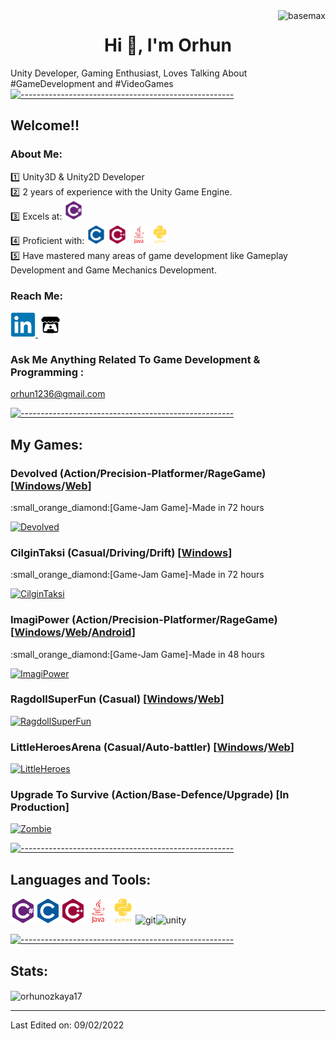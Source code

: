 <img align ="right" src="https://komarev.com/ghpvc/?username=orhunozkaya17&label=Profile%20views&color=0e75b6&style=flat" alt="basemax">
<h1 align="center">Hi 👋, I'm Orhun</h1>

Unity Developer, Gaming Enthusiast, Loves Talking About #GameDevelopment and #VideoGames
[![-----------------------------------------------------](
https://raw.githubusercontent.com/andreasbm/readme/master/assets/lines/aqua.png)](https://github.com/BaseMax?tab=repositories)
<h2>Welcome!!</h2>

<h3>About Me:</h3>

:one: Unity3D & Unity2D Developer<br/>
:two: 2 years of experience with the Unity Game Engine.<br/>
:three: Excels at: 
<img src="https://github.com/devicons/devicon/blob/master/icons/csharp/csharp-plain.svg" alt="c#" width="30" height="30"/> <br/>
:four: Proficient with: 
<img src="https://github.com/devicons/devicon/blob/master/icons/c/c-plain.svg" alt="c" width="30" height="30"/> 
<img src="https://github.com/devicons/devicon/blob/master/icons/cplusplus/cplusplus-plain.svg" alt="c++" width="30" height="30"/>
<img src="https://github.com/devicons/devicon/blob/master/icons/java/java-plain-wordmark.svg" alt="java" width="30" height="30"/> 
<img src="https://github.com/devicons/devicon/blob/master/icons/python/python-plain-wordmark.svg" alt="python" width="30" height="30"/><br/>
:five: Have mastered many areas of game development like Gameplay Development and Game Mechanics Development.<br/>

<h3>Reach Me:</h3>
<a href="https://www.linkedin.com/in/orhun-özkaya-a2b61918a/" target="_top"> <img src="https://raw.githubusercontent.com/devicons/devicon/master/icons/linkedin/linkedin-original.svg" alt="linkedIn" width="40" height="40"/> </a>
<a href="https://vitaminsizdev.itch.io/" target="_blank"> <img src="https://github.com/edent/SuperTinyIcons/blob/master/images/svg/itch_io.svg" alt="linkedIn" width="40" height="40"/> </a><br/> 

<h3>Ask Me Anything Related To Game Development & Programming :</h3>

orhun1236@gmail.com

[![-----------------------------------------------------](
https://raw.githubusercontent.com/andreasbm/readme/master/assets/lines/aqua.png)](https://github.com/BaseMax?tab=repositories)
<h2 align="left">My Games:</h2>

<h3 align="left">Devolved (Action/Precision-Platformer/RageGame) [<a href="https://vitaminsizdev.itch.io/devolved">Windows</a>/<a href="https://vitaminsizdev.itch.io/devolved">Web</a>]</h3>
<p>:small_orange_diamond:[Game-Jam Game]-Made in 72 hours</p>
<a href="https://vitaminsizdev.itch.io/devolved" target="_blank"> <img src="https://github.com/SoykanKAMAL/SoykanKAMAL/blob/main/Src/GameWidgets/png/Devolved/DevolvedWidget.PNG" alt="Devolved" width="900" height="300"/></a>

<h3 align="left">CilginTaksi (Casual/Driving/Drift) [<a href="https://vitaminsizdev.itch.io/cilgintaksi">Windows</a>]</h3>
<p>:small_orange_diamond:[Game-Jam Game]-Made in 72 hours</p>
<a href="https://vitaminsizdev.itch.io/cilgintaksi" target="_blank"> <img src="https://github.com/SoykanKAMAL/SoykanKAMAL/blob/main/Src/GameWidgets/png/CilginTaksi/CilginTaksiWidget.PNG" alt="CilginTaksi" width="900" height="300"/></a>

<h3 align="left">ImagiPower (Action/Precision-Platformer/RageGame) [<a href="https://vitaminsizdev.itch.io/imagipower">Windows</a>/<a href="https://vitaminsizdev.itch.io/imagipower">Web</a>/<a href="https://play.google.com/store/apps/details?id=com.VitaminsizDev.ImagiPower">Android</a>]</h3>
<p>:small_orange_diamond:[Game-Jam Game]-Made in 48 hours</p>
<a href="https://vitaminsizdev.itch.io/imagipower" target="_blank"> <img src="https://github.com/SoykanKAMAL/SoykanKAMAL/blob/main/Src/GameWidgets/png/ImagiPower/ImagiPowerWidget.PNG" alt="ImagiPower" width="900" height="300"/></a>

<h3 align="left">RagdollSuperFun (Casual) [<a href="https://vitaminsizdev.itch.io/ragdollsuperfunbanana">Windows</a>/<a href="https://vitaminsizdev.itch.io/ragdollsuperfunbanana">Web</a>]</h3>
<a href="https://vitaminsizdev.itch.io/ragdollsuperfunbanana" target="_blank"> <img src="https://github.com/SoykanKAMAL/SoykanKAMAL/blob/main/Src/GameWidgets/png/RagdollSuperFun/RagdollWidget.PNG" alt="RagdollSuperFun" width="900" height="300"/> </a>

<h3 align="left">LittleHeroesArena (Casual/Auto-battler) [<a href="https://vitaminsizdev.itch.io/littleheroesarena">Windows</a>/<a href="https://vitaminsizdev.itch.io/littleheroesarena">Web</a>]</h3>
<a href="https://vitaminsizdev.itch.io/littleheroesarena" target="_blank"> <img src="https://github.com/SoykanKAMAL/SoykanKAMAL/blob/main/Src/GameWidgets/png/LittleHeroes/LHAWidget.PNG" alt="LittleHeroes" width="900" height="300"/> </a>

<h3 align="left">Upgrade To Survive (Action/Base-Defence/Upgrade) [In Production]</h3>
<a href="https://vitaminsizdev.itch.io/upgradetosurvive" target="_blank"> <img src="https://github.com/SoykanKAMAL/SoykanKAMAL/blob/main/Src/GameWidgets/png/ProjectZombie/ZombiWidget.PNG" alt="Zombie" width="900" height="300"/></a>
  
[![-----------------------------------------------------](
https://raw.githubusercontent.com/andreasbm/readme/master/assets/lines/aqua.png)](https://github.com/BaseMax?tab=repositories)
<h2>Languages and Tools: </h2>

<img src="https://github.com/devicons/devicon/blob/master/icons/csharp/csharp-plain.svg" alt="c#" width="40" height="40"/><img src="https://github.com/devicons/devicon/blob/master/icons/c/c-plain.svg" alt="c" width="40" height="40"/><img src="https://github.com/devicons/devicon/blob/master/icons/cplusplus/cplusplus-plain.svg" alt="c++" width="40" height="40"/><img src="https://github.com/devicons/devicon/blob/master/icons/java/java-plain-wordmark.svg" alt="java" width="40" height="40"/><img src="https://github.com/devicons/devicon/blob/master/icons/python/python-plain-wordmark.svg" alt="python" width="40" height="40"/><img src="https://www.vectorlogo.zone/logos/git-scm/git-scm-icon.svg" alt="git" width="40" height="40"/><img src="https://img.shields.io/badge/unity-%23000000.svg?&style=for-the-badge&logo=unity&logoColor=white" alt="unity" width="120" height="40"/><br/>

[![-----------------------------------------------------](
https://raw.githubusercontent.com/andreasbm/readme/master/assets/lines/aqua.png)](https://github.com/BaseMax?tab=repositories)

<h2>Stats:</h2>

<img align="center" src="https://github-readme-stats.vercel.app/api?username=orhunozkaya17&show_icons=true&locale=en" alt="orhunozkaya17">

------

Last Edited on: 09/02/2022
